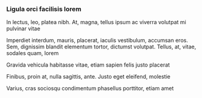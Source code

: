 ### Ligula orci facilisis lorem

In lectus, leo, platea nibh. At, magna, tellus ipsum ac viverra volutpat mi pulvinar vitae

Imperdiet interdum, mauris, placerat, iaculis vestibulum, accumsan eros. Sem, dignissim blandit elementum tortor, dictumst volutpat. Tellus, at, vitae, sodales quam, lorem

Gravida vehicula habitasse vitae, etiam sapien felis justo placerat

Finibus, proin at, nulla sagittis, ante. Justo eget eleifend, molestie

Varius, cras sociosqu condimentum phasellus porttitor, etiam amet


